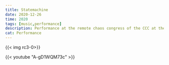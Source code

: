 ```yaml
---
title: Statemachine
date: 2020-12-26
time: 2020
tags: [music,performance]
description: Performance at the remote chaos congress of the CCC at the MS Stubnitz, Hamburg
cat: Performance
---
```

{{< img rc3-0>}}

{{< youtube "A-gD1WQM73c" >}}
